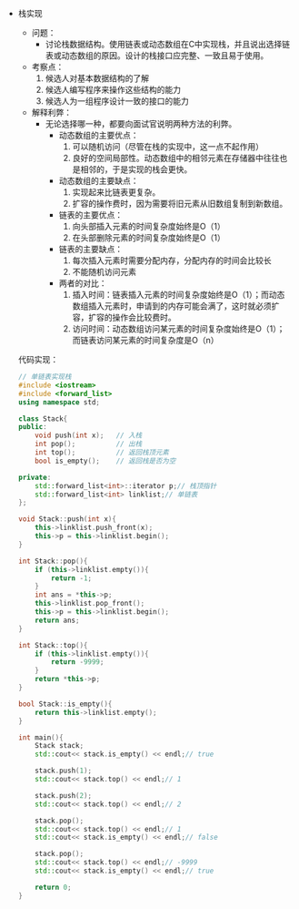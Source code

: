 - 栈实现
    - 问题：
        - 讨论栈数据结构。使用链表或动态数组在C中实现栈，并且说出选择链表或动态数组的原因。设计的栈接口应完整、一致且易于使用。
    - 考察点：
        1. 候选人对基本数据结构的了解
        2. 候选人编写程序来操作这些结构的能力
        3. 候选人为一组程序设计一致的接口的能力
    - 解释利弊：
        - 无论选择哪一种，都要向面试官说明两种方法的利弊。
            - 动态数组的主要优点：
                1. 可以随机访问（尽管在栈的实现中，这一点不起作用）
                2. 良好的空间局部性。动态数组中的相邻元素在存储器中往往也是相邻的，于是实现的栈会更快。
            - 动态数组的主要缺点：
                1. 实现起来比链表更复杂。
                2. 扩容的操作费时，因为需要将旧元素从旧数组复制到新数组。
            - 链表的主要优点：
                1. 向头部插入元素的时间复杂度始终是O（1）
                2. 在头部删除元素的时间复杂度始终是O（1）
            - 链表的主要缺点：
                1. 每次插入元素时需要分配内存，分配内存的时间会比较长
                2. 不能随机访问元素
            - 两者的对比：
                1. 插入时间：链表插入元素的时间复杂度始终是O（1）；而动态数组插入元素时，申请到的内存可能会满了，这时就必须扩容，扩容的操作会比较费时。
                2. 访问时间：动态数组访问某元素的时间复杂度始终是O（1）；而链表访问某元素的时间复杂度是O（n）
    
    代码实现：
    
    ```cpp
    // 单链表实现栈
    #include <iostream>
    #include <forward_list>
    using namespace std;
    
    class Stack{
    public:
        void push(int x);   // 入栈
        int pop();          // 出栈
        int top();          // 返回栈顶元素
        bool is_empty();    // 返回栈是否为空
    
    private:
        std::forward_list<int>::iterator p;// 栈顶指针
        std::forward_list<int> linklist;// 单链表
    };
    
    void Stack::push(int x){
        this->linklist.push_front(x);
        this->p = this->linklist.begin();
    }
    
    int Stack::pop(){
        if (this->linklist.empty()){
            return -1;
        }
        int ans = *this->p;
        this->linklist.pop_front();
        this->p = this->linklist.begin();
        return ans;
    }
    
    int Stack::top(){
        if (this->linklist.empty()){
            return -9999;
        }
        return *this->p;
    }
    
    bool Stack::is_empty(){
        return this->linklist.empty();
    }
    
    int main(){
        Stack stack;
        std::cout<< stack.is_empty() << endl;// true
    
        stack.push(1);
        std::cout<< stack.top() << endl;// 1
    
        stack.push(2);
        std::cout<< stack.top() << endl;// 2
    
        stack.pop();
        std::cout<< stack.top() << endl;// 1
        std::cout<< stack.is_empty() << endl;// false
    
        stack.pop();
        std::cout<< stack.top() << endl;// -9999
        std::cout<< stack.is_empty() << endl;// true
    
        return 0;
    }
    ```
